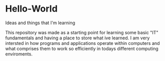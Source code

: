 # Hello-World

 Ideas and things that I'm learning
 
This repository was made as a starting point for learning some basic "IT" fundamentals and having a place to store what ive learned. I am very intersted in how programs and applications operate within computers and what comprises them to work so efficiently in todays different computing enviroments.
